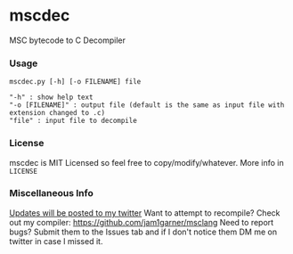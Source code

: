 # mscdec

MSC bytecode to C Decompiler

### Usage

```
mscdec.py [-h] [-o FILENAME] file

"-h" : show help text
"-o [FILENAME]" : output file (default is the same as input file with extension changed to .c)
"file" : input file to decompile
```

### License

mscdec is MIT Licensed so feel free to copy/modify/whatever. More info in `LICENSE`

### Miscellaneous Info

[Updates will be posted to my twitter](https://twitter.com/jam1garner)
Want to attempt to recompile? Check out my compiler: https://github.com/jam1garner/msclang
Need to report bugs? Submit them to the Issues tab and if I don't notice them DM me on twitter in case I missed it.